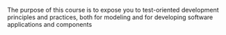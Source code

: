 The purpose of this course is to expose you to test-oriented development principles and practices, both for modeling and for developing software applications and components
